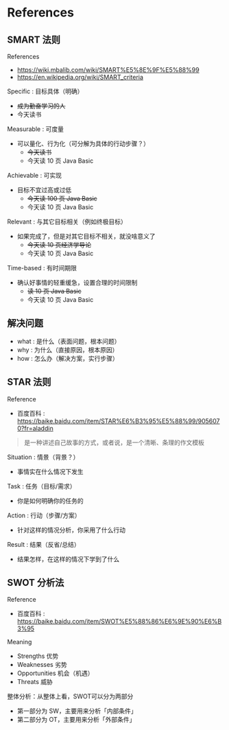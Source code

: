# References

## SMART 法则

References

- https://wiki.mbalib.com/wiki/SMART%E5%8E%9F%E5%88%99
- https://en.wikipedia.org/wiki/SMART_criteria

Specific : 目标具体（明确）

- ~~成为勤奋学习的人~~
- 今天读书

Measurable : 可度量

- 可以量化、行为化（可分解为具体的行动步骤？）
    - ~~今天读书~~
    - 今天读 10 页 Java Basic

Achievable : 可实现

- 目标不宜过高或过低
    - ~~今天读 100 页 Java Basic~~
    - 今天读 10 页 Java Basic

Relevant : 与其它目标相关（例如终极目标）

- 如果完成了，但是对其它目标不相关，就没啥意义了
    - ~~今天读 10 页经济学导论~~
    - 今天读 10 页 Java Basic

Time-based : 有时间期限

- 确认好事情的轻重缓急，设置合理的时间限制
    - ~~读 10 页 Java Basic~~
    - 今天读 10 页 Java Basic

## 解决问题

- what : 是什么（表面问题，根本问题）
- why : 为什么（直接原因，根本原因）
- how : 怎么办（解决方案，实行步骤）

## STAR 法则

Reference

- 百度百科 : https://baike.baidu.com/item/STAR%E6%B3%95%E5%88%99/9056070?fr=aladdin

> 是一种讲述自己故事的方式，或者说，是一个清晰、条理的作文模板

Situation : 情景（背景？）

- 事情实在什么情况下发生

Task : 任务（目标/需求）

- 你是如何明确你的任务的

Action : 行动（步骤/方案）

- 针对这样的情况分析，你采用了什么行动

Result : 结果（反省/总结）

- 结果怎样，在这样的情况下学到了什么

## SWOT 分析法

Reference

- 百度百科 : https://baike.baidu.com/item/SWOT%E5%88%86%E6%9E%90%E6%B3%95

Meaning

- Strengths 优势
- Weaknesses 劣势
- Opportunities 机会（机遇）
- Threats 威胁

整体分析：从整体上看，SWOT可以分为两部分

- 第一部分为 SW，主要用来分析「内部条件」
- 第二部分为 OT，主要用来分析「外部条件」
